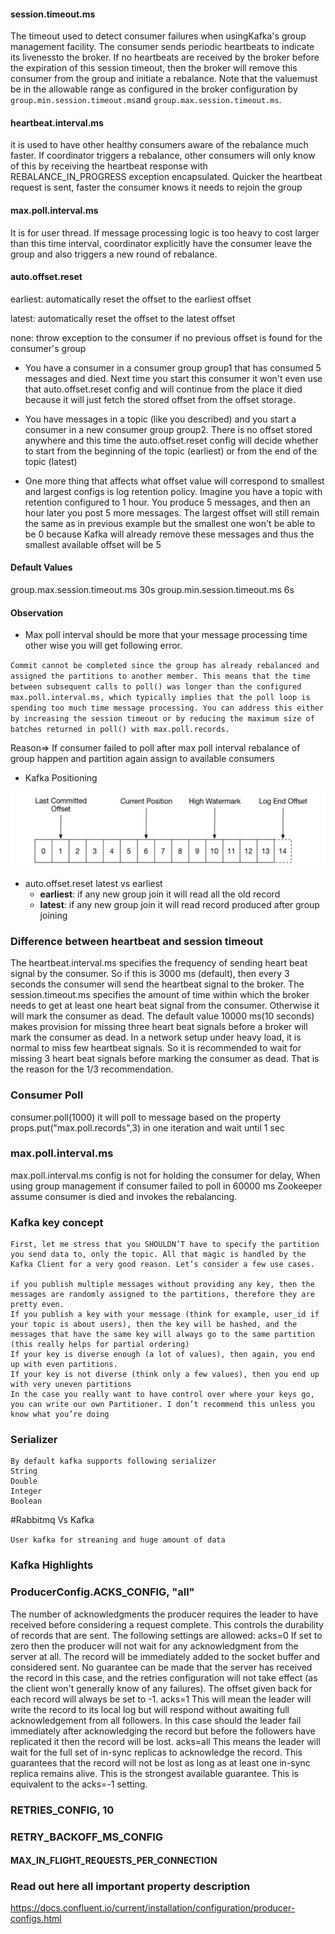 
#### session.timeout.ms
The timeout used to detect consumer failures when usingKafka's group management facility. The consumer sends periodic heartbeats
to indicate its livenessto the broker. If no heartbeats are received by the broker before the expiration of this session timeout,
then the broker will remove this consumer from the group and initiate a rebalance. Note that the valuemust be in the allowable 
range as configured in the broker configuration by <code>group.min.session.timeout.ms</code>and 
<code>group.max.session.timeout.ms</code>.

#### heartbeat.interval.ms
it is used to have other healthy consumers aware of the rebalance much faster. If coordinator triggers a rebalance, other consumers
will only know of this by receiving the heartbeat response with REBALANCE_IN_PROGRESS exception encapsulated. 
Quicker the heartbeat request is sent, faster the consumer knows it needs to rejoin the group

#### max.poll.interval.ms
It is for user thread. If message processing logic is too heavy to cost larger than this time interval,
coordinator explicitly have the consumer leave the group and also triggers a new round of rebalance.

#### auto.offset.reset

earliest: automatically reset the offset to the earliest offset

latest: automatically reset the offset to the latest offset

none: throw exception to the consumer if no previous offset is found for the consumer's group

* You have a consumer in a consumer group group1 that has consumed 5 messages and died. Next time you start this consumer it won't even    use that auto.offset.reset config and will continue from the place it died because it will just fetch the stored offset from the offset storage.

* You have messages in a topic (like you described) and you start a consumer in a new consumer group group2. There is no offset stored anywhere and this time the auto.offset.reset config will decide whether to start from the beginning of the topic (earliest) or from the end of the topic (latest)

* One more thing that affects what offset value will correspond to smallest and largest configs is log retention policy. Imagine you have a topic with retention configured to 1 hour. You produce 5 messages, and then an hour later you post 5 more messages. The largest offset will still remain the same as in previous example but the smallest one won't be able to be 0 because Kafka will already remove these messages and thus the smallest available offset will be 5


#### Default Values
group.max.session.timeout.ms  30s
group.min.session.timeout.ms  6s


#### Observation

* Max poll interval should be more that your message processing time other wise you will get following error.

`Commit cannot be completed since the group has already rebalanced and assigned the partitions to another member. This means that the time between subsequent calls to poll() was longer than the configured max.poll.interval.ms, which typically implies that the poll loop is spending too much time message processing. You can address this either by increasing the session timeout or by reducing the maximum size of batches returned in poll() with max.poll.records.`

Reason=> If consumer failed to poll after max poll interval rebalance of group happen and partition again assign to available consumers
         
* Kafka Positioning

![Kafka Position](kafka_position.JPG)



* auto.offset.reset latest vs earliest
    *  **earliest**: if any new group join it will read all the old record
    *  **latest**:   if any new group join it will read record produced after group joining

### Difference between heartbeat and session timeout
The heartbeat.interval.ms specifies the frequency of sending heart beat signal by the consumer. So if this is 3000 ms (default), then every 3 seconds the consumer will send the heartbeat signal to the broker. The session.timeout.ms specifies the amount of time within which the broker needs to get at least one heart beat signal from the consumer. Otherwise it will mark the consumer as dead. The default value 10000 ms(10 seconds) makes provision for missing three heart beat signals before a broker will mark the consumer as dead. In a network setup under heavy load, it is normal to miss few heartbeat signals. So it is recommended to wait for missing 3 heart beat signals before marking the consumer as dead. That is the reason for the 1/3 recommendation.

### Consumer Poll
consumer.poll(1000) it will poll to message based on the property props.put("max.poll.records",3) in one iteration and wait until 1 sec

### max.poll.interval.ms
max.poll.interval.ms config is not for holding the consumer for delay, When using group management if consumer failed to poll in 60000 ms Zookeeper assume consumer is died and invokes the rebalancing.


### Kafka key concept
```
First, let me stress that you SHOULDN’T have to specify the partition you send data to, only the topic. All that magic is handled by the Kafka Client for a very good reason. Let’s consider a few use cases.

if you publish multiple messages without providing any key, then the messages are randomly assigned to the partitions, therefore they are pretty even.
If you publish a key with your message (think for example, user_id if your topic is about users), then the key will be hashed, and the messages that have the same key will always go to the same partition (this really helps for partial ordering)
If your key is diverse enough (a lot of values), then again, you end up with even partitions.
If your key is not diverse (think only a few values), then you end up with very uneven partitions
In the case you really want to have control over where your keys go, you can write our own Partitioner. I don’t recommend this unless you know what you’re doing
```

### Serializer
```
By default kafka supports following serializer
String
Double
Integer
Boolean
```
#Rabbitmq Vs Kafka 

```User kafka for streaning and huge amount of data```

###  Kafka Highlights


### ProducerConfig.ACKS_CONFIG, "all"

The number of acknowledgments the producer requires the leader to have received before considering a request complete. This controls the durability of records that are sent. The following settings are allowed:
acks=0 If set to zero then the producer will not wait for any acknowledgment from the server at all. The record will be immediately added to the socket buffer and considered sent. No guarantee can be made that the server has received the record in this case, and the retries configuration will not take effect (as the client won't generally know of any failures). The offset given back for each record will always be set to -1.
acks=1 This will mean the leader will write the record to its local log but will respond without awaiting full acknowledgement from all followers. In this case should the leader fail immediately after acknowledging the record but before the followers have replicated it then the record will be lost.
acks=all This means the leader will wait for the full set of in-sync replicas to acknowledge the record. This guarantees that the record will not be lost as long as at least one in-sync replica remains alive. This is the strongest available guarantee. This is equivalent to the acks=-1 setting.

### RETRIES_CONFIG, 10

### RETRY_BACKOFF_MS_CONFIG

#### MAX_IN_FLIGHT_REQUESTS_PER_CONNECTION

### Read out here all important property description
https://docs.confluent.io/current/installation/configuration/producer-configs.html
